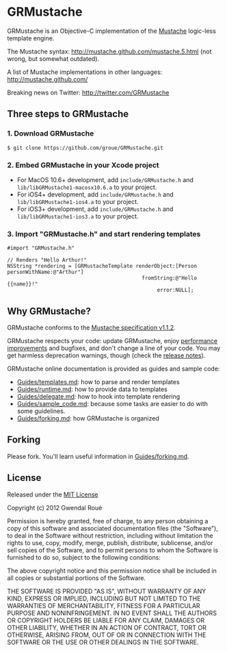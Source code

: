 GRMustache
==========

GRMustache is an Objective-C implementation of the [Mustache](http://mustache.github.com/) logic-less template engine.

The Mustache syntax: http://mustache.github.com/mustache.5.html (not wrong, but somewhat outdated).

A list of Mustache implementations in other languages: http://mustache.github.com/

Breaking news on Twitter: http://twitter.com/GRMustache


Three steps to GRMustache
-------------------------

### 1. Download GRMustache

    $ git clone https://github.com/groue/GRMustache.git

### 2. Embed GRMustache in your Xcode project

- For MacOS 10.6+ development, add `include/GRMustache.h` and `lib/libGRMustache1-macosx10.6.a` to your project.
- For iOS4+ development, add `include/GRMustache.h` and `lib/libGRMustache1-ios4.a` to your project.
- For iOS3+ development, add `include/GRMustache.h` and `lib/libGRMustache1-ios3.a` to your project.

### 3. Import "GRMustache.h" and start rendering templates

```objc
#import "GRMustache.h"

// Renders "Hello Arthur!"
NSString *rendering = [GRMustacheTemplate renderObject:[Person personWithName:@"Arthur"]
                                            fromString:@"Hello {{name}}!"
                                                 error:NULL];
```


Why GRMustache?
---------------

GRMustache conforms to the [Mustache specification v1.1.2](https://github.com/mustache/spec).

GRMustache respects your code: update GRMustache, enjoy [performance improvements](https://github.com/groue/GRMustacheBenchmark) and bugfixes, and don't change a line of your code. You may get harmless deprecation warnings, though (check the [release notes](GRMustache/blob/master/RELEASE_NOTES.md)).

GRMustache online documentation is provided as guides and sample code:

- [Guides/templates.md](GRMustache/blob/master/Guides/templates.md): how to parse and render templates
- [Guides/runtime.md](GRMustache/blob/master/Guides/runtime.md): how to provide data to templates
- [Guides/delegate.md](GRMustache/blob/master/Guides/delegate.md): how to hook into template rendering
- [Guides/sample_code.md](GRMustache/blob/master/Guides/sample_code.md): because some tasks are easier to do with some guidelines.
- [Guides/forking.md](GRMustache/blob/master/Guides/forking.md): how GRMustache is organized


Forking
-------

Please fork. You'll learn useful information in [Guides/forking.md](GRMustache/blob/master/Guides/forking.md).


License
-------

Released under the [MIT License](http://en.wikipedia.org/wiki/MIT_License)

Copyright (c) 2012 Gwendal Roué

Permission is hereby granted, free of charge, to any person obtaining a copy of this software and associated documentation files (the "Software"), to deal in the Software without restriction, including without limitation the rights to use, copy, modify, merge, publish, distribute, sublicense, and/or sell copies of the Software, and to permit persons to whom the Software is furnished to do so, subject to the following conditions:

The above copyright notice and this permission notice shall be included in all copies or substantial portions of the Software.

THE SOFTWARE IS PROVIDED "AS IS", WITHOUT WARRANTY OF ANY KIND, EXPRESS OR IMPLIED, INCLUDING BUT NOT LIMITED TO THE WARRANTIES OF MERCHANTABILITY, FITNESS FOR A PARTICULAR PURPOSE AND NONINFRINGEMENT. IN NO EVENT SHALL THE AUTHORS OR COPYRIGHT HOLDERS BE LIABLE FOR ANY CLAIM, DAMAGES OR OTHER LIABILITY, WHETHER IN AN ACTION OF CONTRACT, TORT OR OTHERWISE, ARISING FROM, OUT OF OR IN CONNECTION WITH THE SOFTWARE OR THE USE OR OTHER DEALINGS IN THE SOFTWARE.

